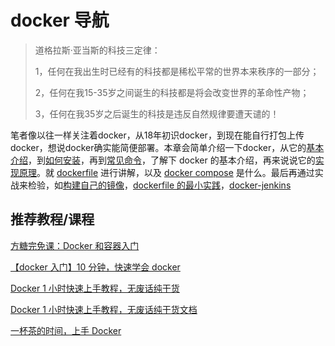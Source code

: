 # docker 导航

> 道格拉斯·亚当斯的科技三定律：
>
> 1，任何在我出生时已经有的科技都是稀松平常的世界本来秩序的一部分；
>
> 2，任何在我15-35岁之间诞生的科技都是将会改变世界的革命性产物；
>
> 3，任何在我35岁之后诞生的科技是违反自然规律要遭天谴的！



笔者像以往一样关注着docker，从18年初识docker，到现在能自行打包上传docker，想说docker确实能简便部署。本章会简单介绍一下docker，从它的[基本介绍](./docker基本介绍.md)，到[如何安装](如何安装docker.md)，再到[常见命令](./docker常见命令.md)，了解下 docker 的基本介绍，再来说说它的[实现原理](./docker的原理.md)。就 [dockerfile](./dockerfile指令.md) 进行讲解，以及 [docker compose](./docker-compose.md) 是什么。最后再通过实战来检验，如[构建自己的镜像](./实战：构建自己的镜像.md)，[dockerfile 的最小实践](./实战：dockerfile最小实践.md)，[docker-jenkins](./实战：docker-jenkins.md)





## 推荐教程/课程

[方糖完免课：Docker 和容器入门](https://mian.ftqq.com/course/detail/23)

[【docker 入门】10 分钟，快速学会 docker](https://www.bilibili.com/video/BV1R4411F7t9)

[Docker 1 小时快速上手教程，无废话纯干货](https://www.bilibili.com/video/BV11L411g7U1?p=1)

[Docker 1 小时快速上手教程，无废话纯干货文档](https://docker.easydoc.net/)

[一杯茶的时间，上手 Docker](https://tuture.co/2020/01/01/442cc8d/)
